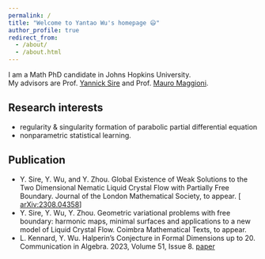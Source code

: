 ```yaml
---
permalink: /
title: "Welcome to Yantao Wu's homepage 😃"
author_profile: true
redirect_from: 
  - /about/
  - /about.html
---
```


I am a Math PhD candidate in Johns Hopkins University. <br>
My advisors are Prof. [Yannick Sire](https://scholar.google.com/citations?hl=en&user=sd1Qv2EAAAAJ&view_op=list_works&sortby=pubdate) and Prof. [Mauro Maggioni](https://mauromaggioni.duckdns.org/). 

Research interests
------

* regularity & singularity formation of parabolic partial differential equation
* nonparametric statistical learning.

Publication
------

* Y. Sire, Y. Wu, and Y. Zhou.  Global Existence of Weak Solutions to the Two Dimensional Nematic Liquid Crystal Flow with Partially Free Boundary. Journal of the London Mathematical Society, to appear. [ [arXiv:2308.04358](https://arxiv.org/abs/2308.04358)]
* Y. Sire, Y. Wu, Y. Zhou.  Geometric variational problems with free boundary: harmonic maps, minimal surfaces and applications to a new model of Liquid Crystal Flow. Coimbra Mathematical Texts, to appear.
* L. Kennard, Y. Wu. Halperin’s Conjecture in Formal Dimensions up to 20. Communication in Algebra. 2023, Volume 51, Issue 8. [paper](https://www.tandfonline.com/doi/abs/10.1080/00927872.2023.2186705)

